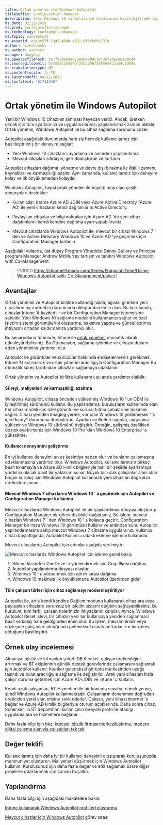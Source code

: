 ```yaml
---
title: Ortak yönetim ile Windows Autopilot
titleSuffix: Configuration Manager
description: Yeni Windows 10 cihazlarının kurulumunu basitleştirmek için Configuration Manager 'de ortak yönetimi ile Windows Autopilot kullanın.
ms.date: 02/21/2019
ms.prod: configuration-manager
ms.technology: configmgr-comanage
ms.topic: conceptual
ms.assetid: e3e3c97f-5945-49ab-a622-9f6fe6b9737e
author: aczechowski
ms.author: aaroncz
manager: dougeby
ms.openlocfilehash: b97f9bb6be00129e0b88dc3943af1de166a801d4
ms.sourcegitcommit: bbf820c35414bf2cba356f30fe047c1a34c5384d
ms.translationtype: MT
ms.contentlocale: tr-TR
ms.lasthandoff: 04/21/2020
ms.locfileid: "81711290"
---
```

# <a name="windows-autopilot-with-co-management"></a>Ortak yönetim ile Windows Autopilot

Yeni bir Windows 10 cihazının alınması heyecan verici. Ancak, üretken olmak için tüm ayarlarınızı ve uygulamalarınızı yapılandırmak zaman alabilir. Ortak yönetim, Windows Autopilot ile bu cihaz sağlama sorununu çözer.

Autopilot aşağıdaki durumlarda hem siz hem de kullanıcılarınız için basitleştirilmiş bir deneyim sağlar:
- Yeni Windows 10 cihazlarını ayarlama ve önceden yapılandırma  
- Mevcut cihazları sıfırlayın, geri dönüştürün ve kurtarın  

Autopilot cihazları dağıtma, yönetme ve devre dışı bırakma ile ilişkili zamanı, kaynakları ve karmaşıklığı azaltır. Aynı zamanda, kullanıcılarınız için deneyim kolay ve ilk önyüklemeden kolaydır.

Windows Autopilot, hepsi ortak yönetim ile büyütülmüş olan çeşitli senaryoları destekler:

- Kullanıcılar, karma Azure AD JOIN veya Azure Active Directory (Azure AD) ile yeni cihazların kendi dağıtımlarını Active Directory.  

- Paylaşılan cihazlar ve bilgi noktaları için Azure AD 'de yeni cihaz dağıtımlarını kendi kendine dağıtma ayarı yapabilirsiniz  

- Mevcut cihazlarda Windows Autopilot ile, mevcut bir cihazı Windows 7 ' den ve Active Directory Windows 10 ve Azure AD 'ye geçirmek için Configuration Manager kullanın  

Aşağıdaki videoda, üst düzey Program Yöneticisi Danny Gullory ve Principal program Manager Andrew McMurray tartışın ve tanıtım Windows Autopilot with Co-Management:

> [!VIDEO https://channel9.msdn.com/Series/Endpoint-Zone/Using-Windows-Autopilot-with-Co-Management/player]



## <a name="benefits"></a>Avantajlar

Ortak yönetimi ve Autopilot birlikte kullandığınızda, ağınızı girerken yeni cihazların aynı yönetim durumunda olduğundan emin olun. Bu kurulumda, cihazlar Intune 'A kaydedilir ve bir Configuration Manager istemcisine sahiptir.  Yeni Windows 10 sağlama modelini kullanmanızı sağlar ve özel işletim sistemi görüntülerini oluşturma, bakımını yapma ve güncelleştirme ihtiyacını ortadan kaldırmanıza yardımcı olur. 

Bu senaryoların tümünde, Intune ile [ortak yönetimi](how-to-prepare-Win10.md) otomatik olarak etkinleştirebilirsiniz. Bu Otomasyon, sağlama işlemine ve cihazın devam eden yönetimine yardımcı olur.

Autopilot ile görüntüler ve sürücüler hakkında endişelenmeniz gerekmez. Intune 'U kullanarak ve ortak yönetim aracılığıyla Configuration Manager Bu otomatik süreç tarafından cihazları sağlamaya odaklanın.


Ortak yönetim ve Autopilot birlikte kullanarak şu anda yardımcı olabilir:

#### <a name="reduce-time-costs-and-complexity"></a>Süreyi, maliyetleri ve karmaşıklığı azaltma
Windows Autopilot, cihaza önceden yüklenmiş Windows 10 ' un OEM ile iyileştirilmiş sürümünü kullanır. Bu yapılandırma, kuruluşların kullanımda olan her cihaz modeli için özel görüntü ve sürücü tutma çabalarının bakımını sağlar. Cihazı yeniden Imaging yerine, var olan Windows 10 yüklemesini "iş için Ready" durumuna dönüştürün. Ayarları ve ilkeleri uygular, uygulama yüklenir ve Windows 10 sürümünü değiştirir. Örneğin, gelişmiş özellikleri destekleyebilmeniz için Windows 10 Pro 'dan Windows 10 Enterprise 'a yükseltme.

#### <a name="improve-the-user-experience"></a>Kullanıcı deneyimini geliştirme
En iyi kullanıcı deneyimi en az kesintiye neden olur ve bunların çalışmasına odaklanmasına yardımcı olur. Windows Autopilot, kullanıcılarınızın birkaç basit tıklamayla ve Azure AD kimlik bilgileriyle hızlı bir şekilde ayarlamaya yardımcı olacak basit bir yaklaşım sunar. Büyük bir uzak çalışanlar alanı olan birçok kuruluş için Windows Autopilot kullanarak yeni cihazları doğrudan üreticiden sunun.

#### <a name="use-autopilot-and-configuration-manager-to-migrate-existing-windows-7-devices-to-windows-10"></a>Mevcut Windows 7 cihazlarını Windows 10 ' a geçirmek için Autopilot ve Configuration Manager kullanma
Mevcut cihazlarda Windows Autopilot ile bir yapılandırma dosyası oluşturup Configuration Manager bir görev dizisiyle dağıtırsınız. Bu işlem, mevcut cihazları Windows 7 ' den Windows 10 ' a kolayca geçirir. Configuration Manager bir imza Windows 10 görüntüsü kullanır ve ardından bunu Autopilot yapılandırmasına sahip mevcut Windows 7 cihazına uygularsınız. Kullanıcı cihazı başlattığında, Autopilot Kullanıcı odaklı ekleme işlemini kullanırlar.

Mevcut cihazlarda Autopilot için adımlar aşağıda verilmiştir:

![Mevcut cihazlarda Windows Autopilot için işleme genel bakış](media/autopilot-for-existing-devices.png)

1. Bilinen klasörleri OneDrive 'a yönlendirmek için Grup İlkesi dağıtma
2. Autopilot yapılandırma dosyası oluştur
3. Windows 10 ' a yükseltmek için görev sırası dağıtma
4. Windows 10 makinesi ilk önyüklemede Autopilot üzerinden gider

#### <a name="modernizing-device-provisioning-for-all-types-of-workers"></a>Tüm çalışan türleri için cihaz sağlamayı modernleştiriliyor
Autopilot ile, artık kendi kendine Dağıtım modunu kullanarak cihazlara veya paylaşılan cihazlara sorunsuz bir işletim sistemi dağıtımı sağlayabilirsiniz. Bu kurulum, tüm farklı çalışan tiplerinizin ihtiyaçlarını karşılar. Ayrıca, Windows Autopilot Reset işlevi, bir cihazın yeni bir kullanıcıya yeniden sağlanması basit ve kolay hale geldiğinden emin olur. Bu işlem, mevsimleriniz veya sözleşme çalışanları olduğunda geleneksel olarak ne kadar zor bir görev olduğunu basitleştirir. 



## <a name="case-study"></a>Örnek olay incelemesi

Almanya lojistik ve kıl navlun şirketi DB Kıenker, çalışan üretkenliğini artırmak ve BT ekiplerinin günlük destek görevlerinde çalışmasını sağlamak için Autopilot kullanır. Kıenker geleneksel görüntü merkezinden uzağa taşındı ve bulut aracılığıyla sağlama ile değiştirildi. Artık yeni cihazları hızla çalışır duruma getirmek için Azure AD-JOIN ve Intune 'U kullanır. 

Kendi uzak çalışanları, BT Hizmetleri ile bir konuma seyahat etmek yerine, şimdi Windows Autopilot kullanmaktadır. Çalışanların donanımını doğrudan üreticiden yerel alan ofisine sevk ederler. Çalışan, yeni cihazı internet 'e bağlar ve Azure AD kimlik bilgileriyle oturum açtıklarında. Daha sonra cihaz, Schenker 'ın BT departmanı kullanıcının bireysel profiline atadığı uygulamalara ve hizmetlere bağlanır.

Daha fazla bilgi için bkz. [küresel lojistik firması merkezileştirme, modern dijital çalışma alanıyla çalışanları tek tek](https://customers.microsoft.com/story/db-schenker-travel-transportation-windows-10).



## <a name="value-proposition"></a>Değer teklifi

Kullanıcılarınız için daha iyi bir kullanıcı deneyimi oluşturarak kuruluşunuzda memnuniyet oluşturun. Maliyetleri düşürmek için Windows Autopilot kullanın. Kuruluşunuz için daha fazla değer ve etki sağlamak üzere diğer projelere odaklanmak için zaman boşaltın.



## <a name="configure"></a>Yapılandırma

Daha fazla bilgi için aşağıdaki makalelere bakın:

[Intune kullanarak Windows Autopilot profilleri oluşturma](https://docs.microsoft.com/intune/enrollment-autopilot)

[Mevcut cihazlar Için Windows Autopilot](../osd/deploy-use/windows-autopilot-for-existing-devices.md) görev sırası

